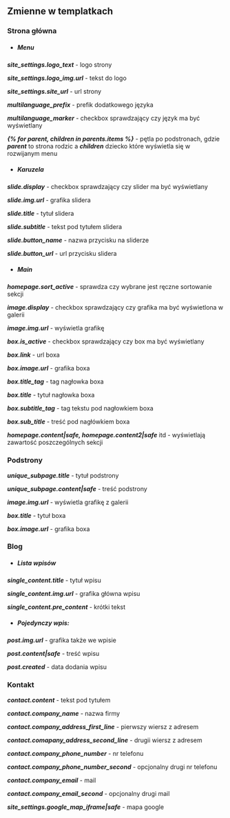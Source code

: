 ## Zmienne w templatkach

### Strona główna

 - ##### Menu 
  ***site_settings.logo_text*** - logo strony

  ***site_settings.logo_img.url*** - tekst do logo

  ***site_settings.site_url*** - url strony

  ***multilanguage_prefix*** - prefik dodatkowego języka

   ***multilanguage_marker*** - checkbox sprawdzający czy język ma być wyświetlany

  ***{% for parent, children in parents.items %}*** - pętla po podstronach, gdzie ***parent*** to strona rodzic a ***children*** dziecko które wyświetla się w rozwijanym menu

 - ##### Karuzela 
  ***slide.display*** - checkbox sprawdzający czy slider ma być wyświetlany

  ***slide.img.url*** - grafika slidera

  ***slide.title*** - tytuł slidera

  ***slide.subtitle*** - tekst pod tytułem slidera

  ***slide.button_name*** - nazwa przycisku na sliderze

  ***slide.button_url*** - url przycisku slidera

 - ##### Main
  ***homepage.sort_active*** - sprawdza czy wybrane jest ręczne sortowanie sekcji 

  ***image.display*** - checkbox sprawdzający czy grafika ma być wyświetlona w galerii

  ***image.img.url*** - wyświetla grafikę

  ***box.is_active*** - checkbox sprawdzający czy box ma być wyświetlany

  ***box.link*** - url boxa

  ***box.image.url*** - grafika boxa

  ***box.title_tag*** - tag nagłowka boxa

  ***box.title*** - tytuł nagłowka boxa

  ***box.subtitle_tag*** - tag tekstu pod nagłowkiem boxa

  ***box.sub_title*** - treść pod nagłówkiem boxa

  ***homepage.content|safe, homepage.content2|safe*** itd - wyświetlają zawartość poszczególnych sekcji 

### Podstrony

 ***unique_subpage.title*** - tytuł podstrony

 ***unique_subpage.content|safe*** - treść podstrony

 ***image.img.url*** - wyświetla grafikę z galerii

 ***box.title*** - tytuł boxa

 ***box.image.url*** - grafika boxa

### Blog

 - ##### Lista wpisów
  ***single_content.title*** - tytuł wpisu

  ***single_content.img.url*** - grafika główna wpisu

  ***single_content.pre_content*** - krótki tekst 

 - ##### Pojedynczy wpis:

  ***post.img.url*** - grafika także we wpisie 

  ***post.content|safe*** - treść wpisu 

  ***post.created*** - data dodania wpisu 

### Kontakt

 ***contact.content*** - tekst pod tytułem

 ***contact.company_name*** - nazwa firmy

 ***contact.company_address_first_line*** - pierwszy wiersz z adresem

 ***contact.comapany_address_second_line*** - drugii wiersz z adresem

 ***contact.company_phone_number*** - nr telefonu

 ***contact.company_phone_number_second*** - opcjonalny drugi nr telefonu

 ***contact.company_email*** - mail

 ***contact.company_email_second*** - opcjonalny drugi mail 

 ***site_settings.google_map_iframe|safe*** - mapa google